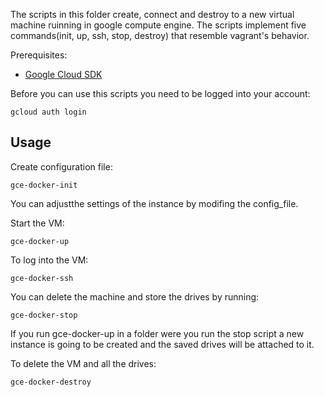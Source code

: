 The scripts in this folder create, connect and destroy to a new virtual machine ruinning in google compute engine. The scripts implement five commands(init, up, ssh, stop, destroy) that resemble vagrant's behavior.

Prerequisites:

-	[Google Cloud SDK](https://cloud.google.com/sdk/)

Before you can use this scripts you need to be logged into your account:

```
gcloud auth login
```

Usage
-----

Create configuration file:

```
gce-docker-init
```

You can adjustthe settings of the instance by modifing the config_file.

Start the VM:

```
gce-docker-up
```

To log into the VM:

```
gce-docker-ssh
```

You can delete the machine and store the drives by running:

```
gce-docker-stop
```

If you run gce-docker-up in a folder were you run the stop script a new instance is going to be created and the saved drives will be attached to it.

To delete the VM and all the drives:

```
gce-docker-destroy
```
